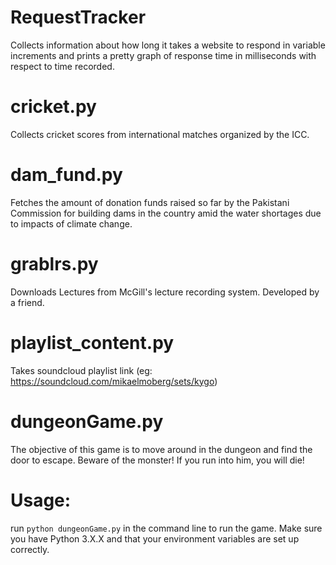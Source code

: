 RequestTracker
==============

Collects information about how long it takes a website to respond in variable increments and prints a pretty graph of response time in milliseconds with respect to time recorded.

cricket.py
==============

Collects cricket scores from international matches organized by the ICC. 


dam_fund.py
==============

Fetches the amount of donation funds raised so far by the Pakistani Commission for building dams in the country amid the water shortages due to impacts of climate change.



grablrs.py
==============

Downloads Lectures from McGill's lecture recording system. Developed by a friend.


playlist_content.py
==============

Takes soundcloud playlist link (eg: https://soundcloud.com/mikaelmoberg/sets/kygo) 

dungeonGame.py
==============

The objective of this game is to move around in the dungeon and find the door to escape. Beware of the monster! If you run into him, you will die!

Usage: 
========================
run `python dungeonGame.py` in the command line to run the game. Make sure you have Python 3.X.X and that your environment variables are set up correctly.
